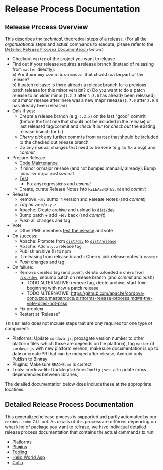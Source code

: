 # Release Process Documentation

## Release Process Overview

This describes the _technical_, theoretical steps of a release. (For all the _organizational_ steps and actual commands to execute, please refer to the [Detailed Release Process Documentation](#detailed-release-process-documentation) below.)

- Checkout `master` of the project you want to release
- Find out if your release requires a release branch (instead of releasing from `master` directly):  
  a) Are there any commits on `master` that should not be part of the release?  
  b) If patch release: Is there already a release branch for a previous patch release for this minor version?
  c) Do you want to do a patch release to an older minor (`1.2.3` after `1.3.0` has already been released) or a minor release after there was a new major release (`1.7.0` after `2.0.0` has already been released)
- Only if yes: 
  - _Create_ a release branch (e.g. `1.2.x`) on the last "good" commit (before the first one that should not be included in the release) or last released tag/commit and _check it out_ (or _check out_ the existing release branch for b))
  - _Cherry pick_ any further commits from `master` that should be included to the checked out release branch
  - Do any manual changes that need to be done (e.g. to fix a bug) and _commit_ 
- Prepare Release
  - [Code Maintenance](code-maintenance.md)
  - If minor or major release (and not bumped manually already): Bump minor or major and _commit_
  - [Test](testing-releases.md)
    - Fix any regressions and _commit_
  - Create, curate Release Notes into `RELEASENOTES.md` and _commit_
- Release
  - Remove `-dev` suffix in version and Release Notes (and _commit_)
  - _Tag_ as `vote/x.y.z`
  - Apache: Create archive and upload to [`dist/dev`](https://dist.apache.org/repos/dist/dev/cordova/)
  - Bump patch + add `-dev` back (and _commit_)
  - _Push_ all changes and tag
- Vote
  - Other PMC members [test the release](testing-releases.md) and vote
- On success:
  - Apache: Promote from [`dist/dev`](https://dist.apache.org/repos/dist/dev/cordova/) to [`dist/release`](https://dist.apache.org/repos/dist/release/cordova/)
  - Apache: Add `x.y.z` release tag
  - Publish archive (!) to npm
  - If releasing from release branch: Cherry pick release notes to `master`
  - _Push_ changes and tag
- On failure:
  - Remove created tag (and _push_), delete uploaded archive from [`dist/dev`](https://dist.apache.org/repos/dist/dev/cordova/), unbump patch on release branch (and _commit_ and _push_)
    - TODO ALTERNATIVE: remove tag, delete archive, start from beginning with now a patch release
    - TODO ALTERNATIVE: https://github.com/apache/cordova-coho/blob/master/docs/platforms-release-process.md#if-the-vote-does-not-pass
  - Fix problem
  - Restart at "Release"

This list also does not include steps that are only required for one type of component:

- Platforms: Update `cordova.js`, propagate version number to other platform files (which those are depends on the platform), tag `master` of `cordova-js` with new platform version, make sure documentation is up to date or create PR that can be merged after release, Android only: Publish to Bintray
- Plugins: Make sure `README.md` is correct
- Tools: cordova-lib: Update `platformsConfig.json`, all: update cross dependencies between libraries, 

The detailed documentation below does include these at the appropriate locations.

## Detailed Release Process Documentation

This generalized release process is supported and partly automated by our `cordova-coho` CLI tool. As details of this process are different depending on what kind of package you want to release, we have individual detailed release process documentation that contains the actual commands to run:

- [Platforms](https://github.com/apache/cordova-coho/blob/master/docs/platforms-release-process.md)
- [Plugins](https://github.com/apache/cordova-coho/blob/master/docs/plugins-release-process.md)
- [Tooling](https://github.com/apache/cordova-coho/blob/master/docs/tools-release-process.md)
- [Hello World App](https://github.com/apache/cordova-coho/blob/master/docs/app-hello-world-release-process.md)
- [Coho](https://github.com/apache/cordova-coho/blob/master/docs/coho-release-process.md)
